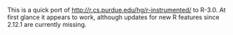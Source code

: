 This is a quick port of
http://r.cs.purdue.edu/hg/r-instrumented/
to R-3.0. At first glance it appears to work, although
updates for new R features since 2.12.1 are currently missing.
